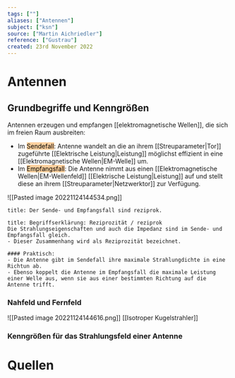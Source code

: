 ```yaml
---
tags: [""]
aliases: ["Antennen"]
subject: ["ksn"]
source: ["Martin Aichriedler"]
reference: ["Gustrau"]
created: 23rd November 2022
---
```


# Antennen
## Grundbegriffe und Kenngrößen
Antennen erzeugen und empfangen [[elektromagnetische Wellen]], die sich im freien Raum ausbreiten:
- Im <mark style="background: #FFB86CA6;">Sendefall</mark>: Antenne wandelt an die an ihrem [[Streuparameter|Tor]] zugeführte [[Elektrische Leistung|Leistung]] möglichst effizient in eine [[Elektromagnetische Wellen|EM-Welle]] um.
- Im <mark style="background: #FFB86CA6;">Empfangsfall</mark>: Die Antenne nimmt aus einen [[Elektromagnetische Wellen|EM-Wellenfeld]] [[Elektrische Leistung|Leistung]] auf und stellt diese an ihrem [[Streuparameter|Netzwerktor]] zur Verfügung.


![[Pasted image 20221124144534.png]]
```ad-info
title: Der Sende- und Empfangsfall sind reziprok.
```


```ad-question
title: Begriffserklärung: Reziprozität / reziprok
Die Strahlungseigenschaften und auch die Impedanz sind im Sende- und Empfangsfall gleich.
- Dieser Zusammenhang wird als Reziprozität bezeichnet.

#### Praktisch:
- Die Antenne gibt im Sendefall ihre maximale Strahlungdichte in eine Richtun ab.
- Ebenso koppelt die Antenne im Empfangsfall die maximale Leistung einer Welle aus, wenn sie aus einer bestimmten Richtung auf die Antenne trifft.

```

### Nahfeld und Fernfeld
![[Pasted image 20221124144616.png]]
[[Isotroper Kugelstrahler]]
 
### Kenngrößen für das Strahlungsfeld einer Antenne


# Quellen